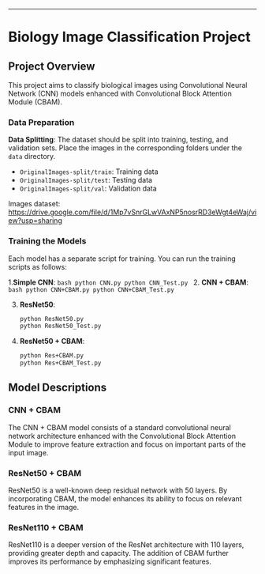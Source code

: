 ---

# Biology Image Classification Project

## Project Overview

This project aims to classify biological images using Convolutional Neural Network (CNN) models enhanced with Convolutional Block Attention Module (CBAM).

### Data Preparation

**Data Splitting**: The dataset should be split into training, testing, and validation sets. Place the images in the corresponding folders under the `data` directory.
   - `OriginalImages-split/train`: Training data
   - `OriginalImages-split/test`: Testing data
   - `OriginalImages-split/val`: Validation data

Images dataset: https://drive.google.com/file/d/1Mp7vSnrGLwVAxNP5nosrRD3eWgt4eWaj/view?usp=sharing

### Training the Models

Each model has a separate script for training. You can run the training scripts as follows:

1.**Simple CNN**:
    ```bash
    python CNN.py
    python CNN_Test.py
    ```
2. **CNN + CBAM**:
    ```bash
    python CNN+CBAM.py
    python CNN+CBAM_Test.py
    ```

3. **ResNet50**:
    ```bash
    python ResNet50.py
    python ResNet50_Test.py
    ```

4. **ResNet50 + CBAM**:
    ```bash
    python Res+CBAM.py
    python Res+CBAM_Test.py
    ```



## Model Descriptions

### CNN + CBAM

The CNN + CBAM model consists of a standard convolutional neural network architecture enhanced with the Convolutional Block Attention Module to improve feature extraction and focus on important parts of the input image.

### ResNet50 + CBAM

ResNet50 is a well-known deep residual network with 50 layers. By incorporating CBAM, the model enhances its ability to focus on relevant features in the image.

### ResNet110 + CBAM

ResNet110 is a deeper version of the ResNet architecture with 110 layers, providing greater depth and capacity. The addition of CBAM further improves its performance by emphasizing significant features.

